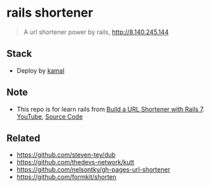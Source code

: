 # rails shortener

> A url shortener power by rails, <http://8.140.245.144>

## Stack

- Deploy by [kamal](https://kamal-deploy.org/)

## Note

- This repo is for learn rails from [Build a URL Shortener with Rails 7](https://gorails.com/series/build-a-url-shortener-with-rails-7). [YouTube](https://www.youtube.com/watch?v=XHRUjXUcr04&list=PLm8ctt9NhMNXOBboD4FvLdZU_Cner2uk0&index=1), [Source Code](https://github.dev/gorails-screencasts/url-shortener)

## Related

- <https://github.com/steven-tey/dub>
- <https://github.com/thedevs-network/kutt>
- <https://github.com/nelsontky/gh-pages-url-shortener>
- <https://github.com/formkit/shorten>
